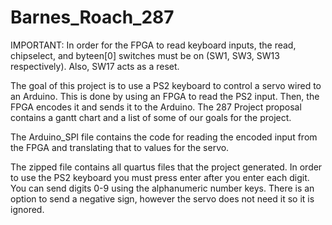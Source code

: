 # Barnes_Roach_287

IMPORTANT: In order for the FPGA to read keyboard inputs, the read, chipselect, and byteen[0] switches must be on (SW1, SW3, SW13 respectively). Also, SW17 acts as a reset.

The goal of this project is to use a PS2 keyboard to control a servo wired to an Arduino. 
This is done by using an FPGA to read the PS2 input. Then, the FPGA encodes it and sends it to the Arduino.
The 287 Project proposal contains a gantt chart and a list of some of our goals for the project.

The Arduino_SPI file contains the code for reading the encoded input from the FPGA and translating that to values for the servo.

The zipped file contains all quartus files that the project generated.
In order to use the PS2 keyboard you must press enter after you enter each digit. You can send digits 0-9 using the alphanumeric number keys. 
There is an option to send a negative sign, however the servo does not need it so it is ignored.
